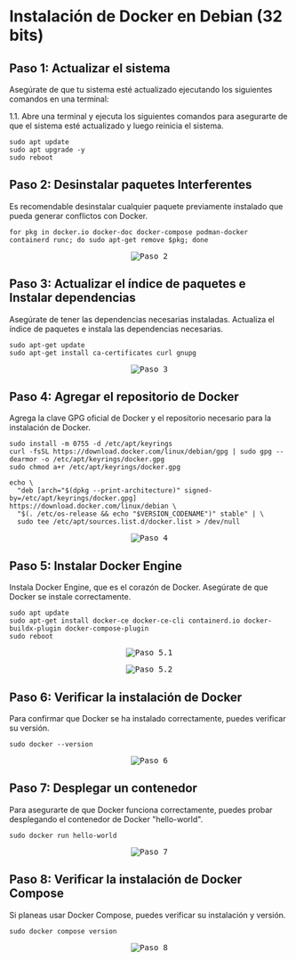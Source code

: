 
# Instalación de Docker en Debian (32 bits)

## Paso 1: Actualizar el sistema

Asegúrate de que tu sistema esté actualizado ejecutando los siguientes comandos en una terminal:

1.1. Abre una terminal y ejecuta los siguientes comandos para asegurarte de que el sistema esté actualizado y luego reinicia el sistema.
```shell
sudo apt update
sudo apt upgrade -y
sudo reboot
```

## Paso 2: Desinstalar paquetes Interferentes

Es recomendable desinstalar cualquier paquete previamente instalado que pueda generar conflictos con Docker.
```shell
for pkg in docker.io docker-doc docker-compose podman-docker containerd runc; do sudo apt-get remove $pkg; done
```

<p align="center">
  <kbd>
    <img src="https://github.com/AndresYE/Network_Service_on_Containers/assets/113482367/7b0f80da-1c26-4dc0-9987-04842280dc39" alt="Paso 2">
  </kbd>
</p>

## Paso 3: Actualizar el índice de paquetes e Instalar dependencias

Asegúrate de tener las dependencias necesarias instaladas. Actualiza el índice de paquetes e instala las dependencias necesarias.
```shell
sudo apt-get update
sudo apt-get install ca-certificates curl gnupg
```

<p align="center">
  <kbd>
    <img src="https://github.com/AndresYE/Network_Service_on_Containers/assets/113482367/e6e7d131-365a-4ed0-a6c5-4763a66b3bce" alt="Paso 3">
  </kbd>
</p>

## Paso 4: Agregar el repositorio de Docker

Agrega la clave GPG oficial de Docker y el repositorio necesario para la instalación de Docker.
```shell
sudo install -m 0755 -d /etc/apt/keyrings
curl -fsSL https://download.docker.com/linux/debian/gpg | sudo gpg --dearmor -o /etc/apt/keyrings/docker.gpg
sudo chmod a+r /etc/apt/keyrings/docker.gpg
```


```shell
echo \
  "deb [arch="$(dpkg --print-architecture)" signed-by=/etc/apt/keyrings/docker.gpg] https://download.docker.com/linux/debian \
  "$(. /etc/os-release && echo "$VERSION_CODENAME")" stable" | \
  sudo tee /etc/apt/sources.list.d/docker.list > /dev/null
```

<p align="center">
  <kbd>
    <img src="https://github.com/AndresYE/Network_Service_on_Containers/assets/113482367/413955dd-7930-42a6-b335-fe3e410ec940" alt="Paso 4">
  </kbd>
</p>


## Paso 5: Instalar Docker Engine

Instala Docker Engine, que es el corazón de Docker. Asegúrate de que Docker se instale correctamente.
```shell
sudo apt update
sudo apt-get install docker-ce docker-ce-cli containerd.io docker-buildx-plugin docker-compose-plugin
sudo reboot
```

<p align="center">
  <kbd>
    <img src="https://github.com/AndresYE/Network_Service_on_Containers/assets/113482367/0eca1c0f-03a3-4c9a-b695-74ebb64671a6" alt="Paso 5.1">
  </kbd>
</p>

<p align="center">
  <kbd>
    <img src="https://github.com/AndresYE/Network_Service_on_Containers/assets/113482367/17c393a9-3b03-4dd8-bc7d-8e51cc5f335b" alt="Paso 5.2">
  </kbd>
</p>


## Paso 6: Verificar la instalación de Docker

Para confirmar que Docker se ha instalado correctamente, puedes verificar su versión.
```shell
sudo docker --version
```

<p align="center">
  <kbd>
    <img src="https://github.com/AndresYE/Network_Service_on_Containers/assets/113482367/25c53f7e-6a3c-48e0-85b6-ed8268a4ff74" alt="Paso 6">
  </kbd>
</p>



## Paso 7: Desplegar un contenedor

Para asegurarte de que Docker funciona correctamente, puedes probar desplegando el contenedor de Docker "hello-world".
```shell
sudo docker run hello-world
```

<p align="center">
  <kbd>
    <img src="https://github.com/AndresYE/Network_Service_on_Containers/assets/113482367/8ad681c2-2b3b-49a0-a5d4-8a825867129d" alt="Paso 7">
  </kbd>
</p>

## Paso 8: Verificar la instalación de Docker Compose

Si planeas usar Docker Compose, puedes verificar su instalación y versión.
```shell
sudo docker compose version
```

<p align="center">
  <kbd>
    <img src="https://github.com/AndresYE/Network_Service_on_Containers/assets/113482367/92a3c070-37fe-419b-afb4-a601de12d428" alt="Paso 8">
  </kbd>
</p>

